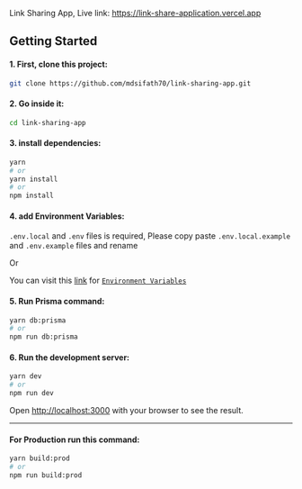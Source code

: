 Link Sharing App, Live link: https://link-share-application.vercel.app

## Getting Started

#### 1. First, clone this project:

```bash
git clone https://github.com/mdsifath70/link-sharing-app.git
```

#### 2. Go inside it:

```bash
cd link-sharing-app
```

#### 3. install dependencies:

```bash
yarn
# or
yarn install
# or
npm install
```

#### 4. add Environment Variables:

`.env.local` and `.env` files is required, Please copy paste `.env.local.example` and `.env.example` files and rename

Or

You can visit this [link](https://mdsifath70.notion.site/Link-Sharing-App-11f73be9627480f893a4f7a404d8b0d8) for [`Environment Variables`](https://mdsifath70.notion.site/Link-Sharing-App-11f73be9627480f893a4f7a404d8b0d8)

#### 5. Run Prisma command:

```bash
yarn db:prisma
# or
npm run db:prisma
```

#### 6. Run the development server:

```bash
yarn dev
# or
npm run dev
```

Open [http://localhost:3000](http://localhost:3000) with your browser to see the result.

---

#### For Production run this command:

```bash
yarn build:prod
# or
npm run build:prod
```
